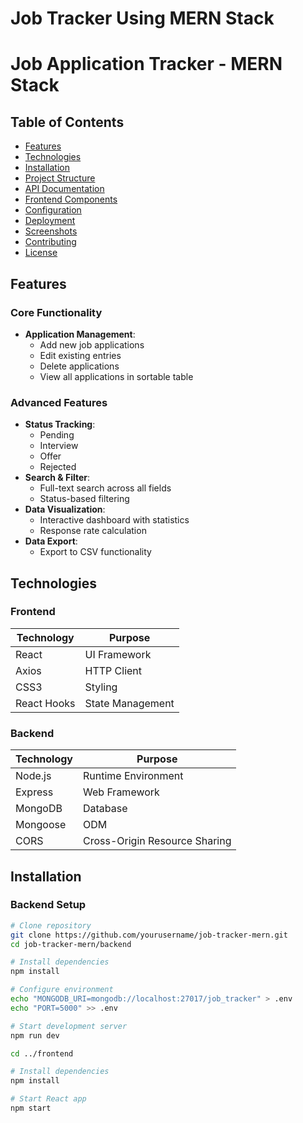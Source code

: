 # Job Tracker Using MERN Stack

# Job Application Tracker - MERN Stack

## Table of Contents
- [Features](#features)
- [Technologies](#technologies)
- [Installation](#installation)
- [Project Structure](#project-structure)
- [API Documentation](#api-documentation)
- [Frontend Components](#frontend-components)
- [Configuration](#configuration)
- [Deployment](#deployment)
- [Screenshots](#screenshots)
- [Contributing](#contributing)
- [License](#license)

## Features

### Core Functionality
- **Application Management**:
  - Add new job applications
  - Edit existing entries
  - Delete applications
  - View all applications in sortable table

### Advanced Features
- **Status Tracking**:
  - Pending
  - Interview
  - Offer
  - Rejected
- **Search & Filter**:
  - Full-text search across all fields
  - Status-based filtering
- **Data Visualization**:
  - Interactive dashboard with statistics
  - Response rate calculation
- **Data Export**:
  - Export to CSV functionality

## Technologies

### Frontend
| Technology | Purpose |
|------------|---------|
| React | UI Framework |
| Axios | HTTP Client |
| CSS3 | Styling |
| React Hooks | State Management |

### Backend
| Technology | Purpose |
|------------|---------|
| Node.js | Runtime Environment |
| Express | Web Framework |
| MongoDB | Database |
| Mongoose | ODM |
| CORS | Cross-Origin Resource Sharing |

## Installation

### Backend Setup
```bash
# Clone repository
git clone https://github.com/yourusername/job-tracker-mern.git
cd job-tracker-mern/backend

# Install dependencies
npm install

# Configure environment
echo "MONGODB_URI=mongodb://localhost:27017/job_tracker" > .env
echo "PORT=5000" >> .env

# Start development server
npm run dev

cd ../frontend

# Install dependencies
npm install

# Start React app
npm start
